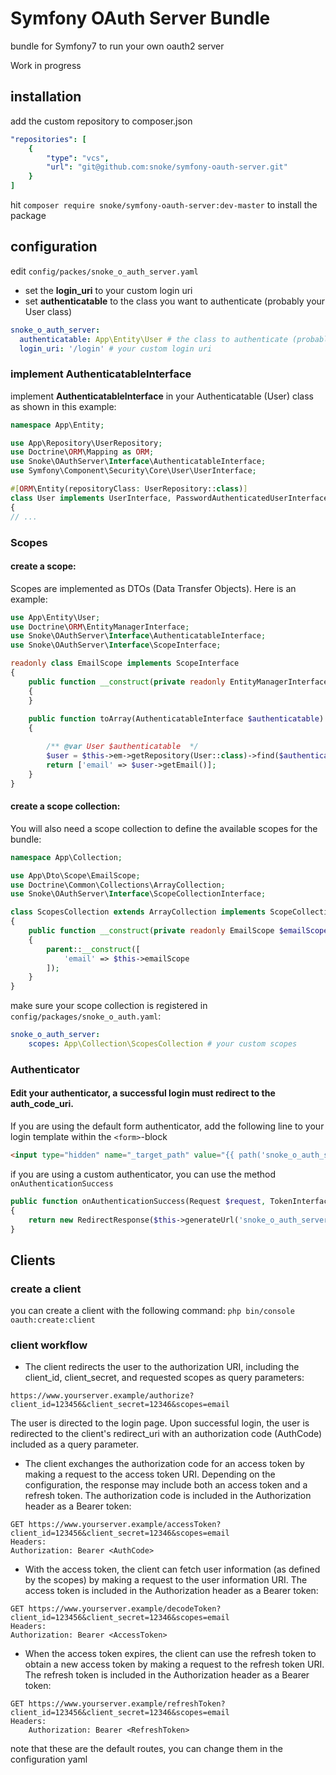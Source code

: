 # Symfony OAuth Server Bundle
bundle for Symfony7 to run your own oauth2 server

Work in progress

## installation
add the custom repository to composer.json
```yaml
"repositories": [
    {
        "type": "vcs",
        "url": "git@github.com:snoke/symfony-oauth-server.git"
    }
]
```

hit ```composer require snoke/symfony-oauth-server:dev-master``` to install the package

## configuration
edit ```config/packes/snoke_o_auth_server.yaml```
- set the **login_uri** to your custom login uri
- set **authenticatable** to the class you want to authenticate (probably your User class)
```yaml
snoke_o_auth_server:
  authenticatable: App\Entity\User # the class to authenticate (probably your user class)
  login_uri: '/login' # your custom login uri
```

### implement **AuthenticatableInterface** 
implement **AuthenticatableInterface**  in your Authenticatable (User) class as shown in this example:
```php
namespace App\Entity;

use App\Repository\UserRepository;
use Doctrine\ORM\Mapping as ORM;
use Snoke\OAuthServer\Interface\AuthenticatableInterface;
use Symfony\Component\Security\Core\User\UserInterface;

#[ORM\Entity(repositoryClass: UserRepository::class)]
class User implements UserInterface, PasswordAuthenticatedUserInterface, AuthenticatableInterface
{
// ...
```

### Scopes
#### create a scope:
Scopes are implemented as DTOs (Data Transfer Objects). Here is an example:
```php
use App\Entity\User;
use Doctrine\ORM\EntityManagerInterface;
use Snoke\OAuthServer\Interface\AuthenticatableInterface;
use Snoke\OAuthServer\Interface\ScopeInterface;

readonly class EmailScope implements ScopeInterface
{
    public function __construct(private readonly EntityManagerInterface $em)
    {
    }
    
    public function toArray(AuthenticatableInterface $authenticatable): array 
    {

        /** @var User $authenticatable  */
        $user = $this->em->getRepository(User::class)->find($authenticatable->getId());
        return ['email' => $user->getEmail()];
    }
}
```
#### create a scope collection:
You will also need a scope collection to define the available scopes for the bundle:
```php
namespace App\Collection;

use App\Dto\Scope\EmailScope;
use Doctrine\Common\Collections\ArrayCollection;
use Snoke\OAuthServer\Interface\ScopeCollectionInterface;

class ScopesCollection extends ArrayCollection implements ScopeCollectionInterface
{
    public function __construct(private readonly EmailScope $emailScope)
    {
        parent::__construct([
            'email' => $this->emailScope
        ]);
    }
}
```

make sure your scope collection is registered in ```config/packages/snoke_o_auth.yaml```:
```yaml
snoke_o_auth_server:
    scopes: App\Collection\ScopesCollection # your custom scopes
```

### Authenticator
#### Edit your authenticator, a successful login must redirect to the auth_code_uri.

If you are using the default form authenticator, add the following line to your login template within the ```<form>```-block
```html
<input type="hidden" name="_target_path" value="{{ path('snoke_o_auth_server_auth_code') }}">
```
if you are using a custom authenticator, you can use the method ```onAuthenticationSuccess```
```php
public function onAuthenticationSuccess(Request $request, TokenInterface $token, string $firewallName): ?Response
{
    return new RedirectResponse($this->generateUrl('snoke_o_auth_server_auth_code'));
}
```

## Clients
### create a client
you can create a client with the following command:
```php bin/console oauth:create:client```
### client workflow
- The client redirects the user to the authorization URI, including the client_id, client_secret, and requested scopes as query parameters:
```
https://www.yourserver.example/authorize?client_id=123456&client_secret=12346&scopes=email
```

The user is directed to the login page. Upon successful login, the user is redirected to the client's redirect_uri with an authorization code (AuthCode) included as a query parameter.

- The client exchanges the authorization code for an access token by making a request to the access token URI. 
Depending on the configuration, the response may include both an access token and a refresh token.
The authorization code is included in the Authorization header as a Bearer token:
  
```
GET https://www.yourserver.example/accessToken?client_id=123456&client_secret=12346&scopes=email
Headers:
Authorization: Bearer <AuthCode>
```

- With the access token, the client can fetch user information (as defined by the scopes) by making a request to the user information URI. The access token is included in the Authorization header as a Bearer token:
  
```
GET https://www.yourserver.example/decodeToken?client_id=123456&client_secret=12346&scopes=email
Headers:
Authorization: Bearer <AccessToken>
```

- When the access token expires, the client can use the refresh token to obtain a new access token by making a request to the refresh token URI. The refresh token is included in the Authorization header as a Bearer token:
```
GET https://www.yourserver.example/refreshToken?client_id=123456&client_secret=12346&scopes=email
Headers:
    Authorization: Bearer <RefreshToken>
```

note that these are the default routes, you can change them in the configuration yaml
